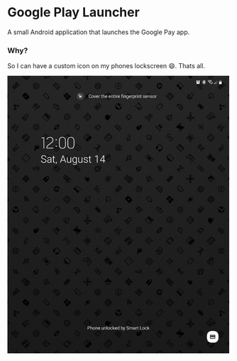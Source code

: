 # Google Play Launcher

A small Android application that launches the Google Pay app.

### Why?
So I can have a custom icon on my phones lockscreen 😄. Thats all.

<img src="/screenshots/lockscreen.jpg?raw=true" alt="lockscreen" width="500"/>
